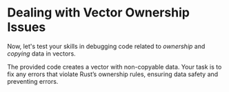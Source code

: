 # Dealing with Vector Ownership Issues

Now, let's test your skills in debugging code related to *ownership* and *copying* data in vectors.

The provided code creates a vector with non-copyable data. Your task is to fix any errors that violate Rust’s ownership rules, ensuring data safety and preventing errors.